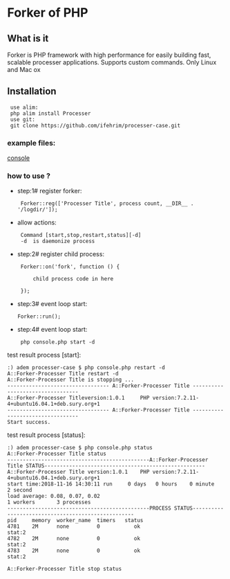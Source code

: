 # Forker of PHP


## What is it
Forker is PHP framework with high performance for easily building fast, scalable processer applications. Supports custom commands.
Only Linux and Mac ox


## Installation
     use alim:
     php alim install Processer
     use git:
     git clone https://github.com/ifehrim/processer-case.git 


### example files:

[console](./console.php)




### how to use ?

-  step:1# register forker:
   
        Forker::reg(['Processer Title', process count, __DIR__ . '/logdir/']);
        
        
-  allow actions:
        
        Command [start,stop,restart,status][-d]
        -d  is daemonize process
    
-  step:2# register child process:        
        
        Forker::on('fork', function () {
            
            child process code in here
            
        });

-  step:3# event loop start: 
  
       Forker::run();
       
-  step:4# event loop start: 
        
        php console.php start -d   
       
test result process [start]:

    :) adem processer-case $ php console.php restart -d
    A::Forker-Processer Title restart -d
    A::Forker-Processer Title is stopping ...
    --------------------------------- A::Forker-Processer Title ---------------------------------
    A::Forker-Processer Titleversion:1.0.1     PHP version:7.2.11-4+ubuntu16.04.1+deb.sury.org+1
    --------------------------------- A::Forker-Processer Title ---------------------------------
    Start success.
    
test result process [status]:

    :) adem processer-case $ php console.php status
    A::Forker-Processer Title status
    ----------------------------------------------A::Forker-Processer Title STATUS----------------------------------------------------
    A::Forker-Processer Title version:1.0.1    PHP version:7.2.11-4+ubuntu16.04.1+deb.sury.org+1
    start time:2018-11-16 14:30:11 run     0 days   0 hours    0 minute    2 second
    load average: 0.08, 0.07, 0.02
    1 workers       3 processes
    ----------------------------------------------PROCESS STATUS---------------------------------------------------
    pid     memory  worker_name  timers   status
    4781    2M      none         0           ok
    stat:2
    4782    2M      none         0           ok
    stat:2
    4783    2M      none         0           ok
    stat:2
    
    A::Forker-Processer Title stop status

